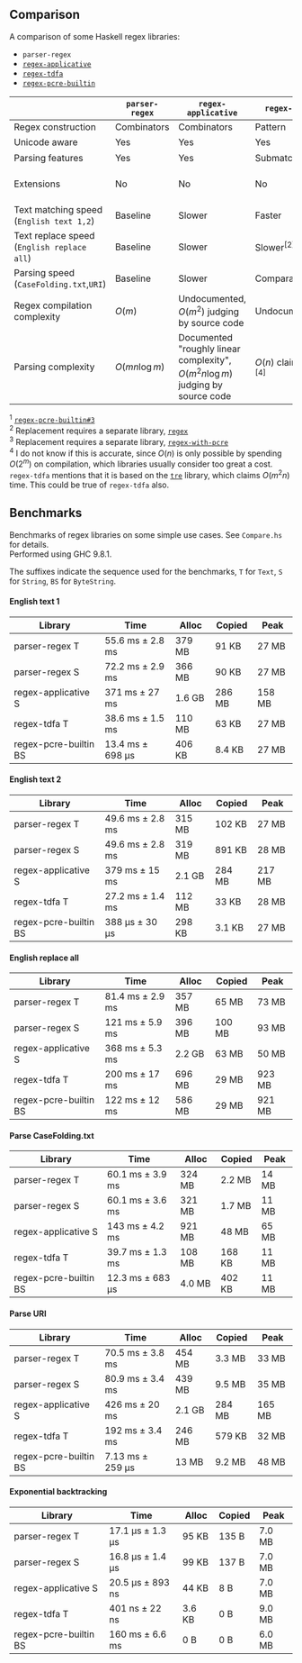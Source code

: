 ## Comparison

A comparison of some Haskell regex libraries:

* `parser-regex`
* [`regex-applicative`](https://hackage.haskell.org/package/regex-applicative)
* [`regex-tdfa`](https://hackage.haskell.org/package/regex-tdfa)
* [`regex-pcre-builtin`](https://hackage.haskell.org/package/regex-pcre-builtin)

| | `parser-regex` | `regex-applicative` | `regex-tdfa` | `regex-pcre-builtin` |
| --- | --- | --- | --- | --- |
| Regex construction | Combinators | Combinators | Pattern | Pattern |
| Unicode aware | Yes | Yes | Yes | No<sup>[1]</sup> |
| Parsing features | Yes | Yes | Submatch only | Submatch only |
| Extensions | No | No | No | Yes (lookahead, backreferences, etc.) |
| Text matching speed<br/>(`English text 1,2`) | Baseline | Slower | Faster | Very fast |
| Text replace speed<br/>(`English replace all`) | Baseline | Slower | Slower<sup>[2]</sup> | Comparable<sup>[3]</sup> |
| Parsing speed<br/>(`CaseFolding.txt`,`URI`) | Baseline | Slower | Comparable | Very fast |
| Regex compilation complexity | $O(m)$ | Undocumented, $O(m^2)$ judging by source code | Undocumented | Undocumented |
| Parsing complexity | $O(mn \log m)$ | Documented "roughly linear complexity", $O(m^2 n \log m)$ judging by source code | $O(n)$ claimed <sup>[4]</sup> | Undocumented, $O(2^n)$ seen experimentally |

<sup>1</sup> [`regex-pcre-builtin#3`](https://github.com/audreyt/regex-pcre-builtin/issues/3)  
<sup>2</sup> Replacement requires a separate library, [`regex`](https://hackage.haskell.org/package/regex)  
<sup>3</sup> Replacement requires a separate library, [`regex-with-pcre`](https://hackage.haskell.org/package/regex-with-pcre)  
<sup>4</sup> I do not know if this is accurate, since $O(n)$ is only possible by spending
   $O(2^m)$ on compilation, which libraries usually consider too great a cost.
   `regex-tdfa` mentions that it is based on the [`tre`](https://github.com/laurikari/tre/)
   library, which claims $O(m^2 n)$ time. This could be true of `regex-tdfa` also.

## Benchmarks

Benchmarks of regex libraries on some simple use cases. See `Compare.hs` for
details.  
Performed using GHC 9.8.1.

The suffixes indicate the sequence used for the benchmarks, `T` for `Text`,
`S` for `String`, `BS` for `ByteString`.

#### English text 1

| Library | Time | Alloc | Copied | Peak |
| --- | --- | --- | --- | --- |
| parser-regex T | 55.6 ms ± 2.8 ms | 379 MB | 91 KB | 27 MB |
| parser-regex S | 72.2 ms ± 2.9 ms | 366 MB | 90 KB | 27 MB |
| regex-applicative S | 371 ms ± 27 ms | 1.6 GB | 286 MB | 158 MB |
| regex-tdfa T | 38.6 ms ± 1.5 ms | 110 MB | 63 KB | 27 MB |
| regex-pcre-builtin BS | 13.4 ms ± 698 μs | 406 KB | 8.4 KB | 27 MB |

#### English text 2

| Library | Time | Alloc | Copied | Peak |
| --- | --- | --- | --- | --- |
| parser-regex T | 49.6 ms ± 2.8 ms | 315 MB | 102 KB | 27 MB |
| parser-regex S | 49.6 ms ± 2.8 ms | 319 MB | 891 KB | 28 MB |
| regex-applicative S | 379 ms ± 15 ms | 2.1 GB | 284 MB | 217 MB |
| regex-tdfa T | 27.2 ms ± 1.4 ms | 112 MB | 33 KB | 28 MB |
| regex-pcre-builtin BS | 388 μs ± 30 μs | 298 KB | 3.1 KB | 27 MB |

#### English replace all

| Library | Time | Alloc | Copied | Peak |
| --- | --- | --- | --- | --- |
| parser-regex T | 81.4 ms ± 2.9 ms | 357 MB | 65 MB | 73 MB |
| parser-regex S | 121 ms ± 5.9 ms | 396 MB | 100 MB | 93 MB |
| regex-applicative S | 368 ms ± 5.3 ms | 2.2 GB | 63 MB | 50 MB |
| regex-tdfa T | 200 ms ± 17 ms | 696 MB | 29 MB | 923 MB |
| regex-pcre-builtin BS | 122 ms ± 12 ms | 586 MB | 29 MB | 921 MB |

#### Parse CaseFolding.txt

| Library | Time | Alloc | Copied | Peak |
| --- | --- | --- | --- | --- |
| parser-regex T | 60.1 ms ± 3.9 ms | 324 MB | 2.2 MB | 14 MB |
| parser-regex S | 60.1 ms ± 3.6 ms | 321 MB | 1.7 MB | 11 MB |
| regex-applicative S | 143 ms ± 4.2 ms | 921 MB | 48 MB | 65 MB |
| regex-tdfa T | 39.7 ms ± 1.3 ms | 108 MB | 168 KB | 11 MB |
| regex-pcre-builtin BS | 12.3 ms ± 683 μs | 4.0 MB | 402 KB | 11 MB |

#### Parse URI

| Library | Time | Alloc | Copied | Peak |
| --- | --- | --- | --- | --- |
| parser-regex T | 70.5 ms ± 3.8 ms | 454 MB | 3.3 MB | 33 MB |
| parser-regex S | 80.9 ms ± 3.4 ms | 439 MB | 9.5 MB | 35 MB |
| regex-applicative S | 426 ms ± 20 ms | 2.1 GB | 284 MB | 165 MB |
| regex-tdfa T | 192 ms ± 3.4 ms | 246 MB | 579 KB | 32 MB |
| regex-pcre-builtin BS | 7.13 ms ± 259 μs | 13 MB | 9.2 MB | 48 MB |

#### Exponential backtracking

| Library | Time | Alloc | Copied | Peak |
| --- | --- | --- | --- | --- |
| parser-regex T | 17.1 μs ± 1.3 μs | 95 KB | 135 B | 7.0 MB |
| parser-regex S | 16.8 μs ± 1.4 μs | 99 KB | 137 B | 7.0 MB |
| regex-applicative S | 20.5 μs ± 893 ns | 44 KB | 8 B | 7.0 MB |
| regex-tdfa T | 401 ns ± 22 ns | 3.6 KB | 0 B | 9.0 MB |
| regex-pcre-builtin BS | 160 ms ± 6.6 ms | 0 B | 0 B | 6.0 MB |
